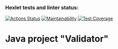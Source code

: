 ### Hexlet tests and linter status:
[![Actions Status](https://github.com/damirz95/java-project-78/actions/workflows/hexlet-check.yml/badge.svg)](https://github.com/damirz95/java-project-78/actions)
[![Maintainability](https://api.codeclimate.com/v1/badges/10491d3b7252df352349/maintainability)](https://codeclimate.com/github/damirz95/java-project-78/maintainability)
[![Test Coverage](https://api.codeclimate.com/v1/badges/10491d3b7252df352349/test_coverage)](https://codeclimate.com/github/damirz95/java-project-78/test_coverage)
# Java project "Validator"